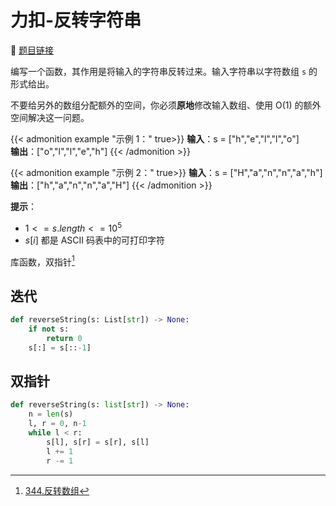 # 力扣-反转字符串

    
:link: [题目链接](https://leetcode.cn/problems/reverse-string)

编写一个函数，其作用是将输入的字符串反转过来。输入字符串以字符数组 `s` 的形式给出。

不要给另外的数组分配额外的空间，你必须**原地**修改输入数组、使用 O(1) 的额外空间解决这一问题。

{{< admonition example "示例 1：" true>}}
**输入**：s = ["h","e","l","l","o"]<br>
**输出**：["o","l","l","e","h"]
{{< /admonition >}}

{{< admonition example "示例 2：" true>}}
**输入**：s = ["H","a","n","n","a","h"]<br>
**输出**：["h","a","n","n","a","H"]
{{< /admonition >}}

**提示**：

- $1 <= s.length <= 10^5$
- $s[i]$ 都是 ASCII 码表中的可打印字符

库函数，双指针[^1]

## 迭代

```python
def reverseString(s: List[str]) -> None:
    if not s:
        return 0
    s[:] = s[::-1]
```

## 双指针

```python
def reverseString(s: list[str]) -> None:
    n = len(s)
    l, r = 0, n-1
    while l < r:
        s[l], s[r] = s[r], s[l]
        l += 1
        r -= 1
```

[^1]: [344.反转数组](https://leetcode.cn/problems/reverse-string/solutions/2023446/by-qiang-ren-suo-nan-o-uhuu/)








